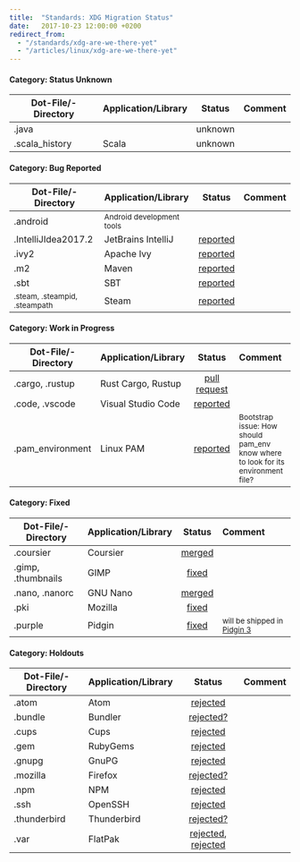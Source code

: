 ```yaml
---
title:  "Standards: XDG Migration Status"
date:   2017-10-23 12:00:00 +0200
redirect_from:
  - "/standards/xdg-are-we-there-yet"
  - "/articles/linux/xdg-are-we-there-yet"
---
```


#### Category: Status Unknown

Dot-File/-Directory | Application/Library | Status  | Comment
------------------- | :------------------ | :-----: | :------
.java               |                     | unknown |
.scala_history      | Scala               | unknown |


#### Category: Bug Reported

Dot-File/-Directory | Application/Library | Status   | Comment
------------------- | :------------------ | :------: | :---
.android            | <small>Android development tools</small> |          |
.IntelliJIdea2017.2 | JetBrains IntelliJ  | [reported](https://youtrack.jetbrains.com/issue/IDEA-22407) |
.ivy2               | Apache Ivy          | [reported](https://issues.apache.org/jira/browse/IVY-1502) |
.m2                 | Maven               | [reported](http://maven.40175.n5.nabble.com/Implementing-XDG-base-directory-support-td5903021.html)
.sbt                | SBT                 | [reported](https://github.com/sbt/sbt/issues/3681) |
<small>.steam, .steampid, .steampath</small> | Steam     | [reported](https://github.com/ValveSoftware/steam-for-linux/issues/1890)


#### Category: Work in Progress

Dot-File/-Directory | Application/Library | Status   | Comment
------------------- | :------------------ | :------: | :---
.cargo, .rustup     | Rust Cargo, Rustup  | [pull request](https://github.com/rust-lang/cargo/pull/5183) |
.code, .vscode      | Visual Studio Code  | [reported](https://github.com/Microsoft/vscode/issues/3884) |
.pam_environment    | Linux PAM           | [reported](https://github.com/linux-pam/linux-pam/issues/7) | <small>Bootstrap issue: How should pam_env know where to look for its environment file?</small>


#### Category: Fixed

Dot-File/-Directory | Application/Library | Status   | Comment
------------------- | :------------------ | :------: | :---
.coursier           | Coursier            | [merged](https://github.com/coursier/coursier/pull/676) |
.gimp, .thumbnails  | GIMP                | [fixed](https://wiki.gimp.org/wiki/Roadmap#GIMP_2.10) |
.nano, .nanorc      | GNU Nano            | [merged](http://git.savannah.gnu.org/cgit/nano.git/commit/?id=c16e79b612eb8e061a4bd0b5f187c37a036fc403) |
.pki                | Mozilla             | [fixed](https://hg.mozilla.org/projects/nss/rev/da45424cb9a0b4d8e45e5040e2e3b574d994e254) |
.purple             | Pidgin              | [fixed](https://developer.pidgin.im/ticket/10029) | <small>will be shipped in [Pidgin 3](https://developer.pidgin.im/wiki/Roadmap3.0.0)</small>


#### Category: Holdouts

Dot-File/-Directory | Application/Library | Status   | Comment
------------------- | :------------------ | :------: | :---
.atom               | Atom                | [rejected](https://github.com/atom/atom/issues/8281) |
.bundle             | Bundler             | [rejected?](https://github.com/bundler/bundler/issues/4333) |
.cups               | Cups                | [rejected](https://github.com/apple/cups/issues/4243) |
.gem                | RubyGems            | [rejected](https://github.com/rubygems/rubygems/issues/1599) |
.gnupg              | GnuPG               | [rejected](https://dev.gnupg.org/T1456) |
.mozilla            | Firefox             | [rejected?](https://bugzilla.mozilla.org/show_bug.cgi?id=259356) |
.npm                | NPM                 | [rejected](https://github.com/npm/npm/issues/6675) |
.ssh                | OpenSSH             | [rejected](https://bugzilla.mindrot.org/show_bug.cgi?id=2050) |
.thunderbird        | Thunderbird         | [rejected?](https://bugzilla.mozilla.org/show_bug.cgi?id=735285) |
.var                | FlatPak             | [rejected](https://github.com/flatpak/flatpak/issues/46), [rejected](https://github.com/flatpak/flatpak.github.io/issues/191) |
